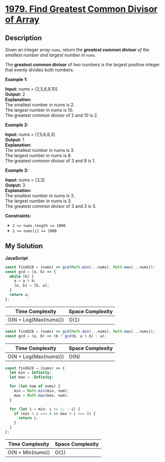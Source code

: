 # [1979. Find Greatest Common Divisor of Array](https://leetcode.com/problems/find-greatest-common-divisor-of-array)

## Description

Given an integer array `nums`, return _the **greatest common divisor** of the smallest number and largest number in_ `nums`.

The **greatest common divisor** of two numbers is the largest positive integer that evenly divides both numbers.

**Example 1:**

**Input:** nums = \[2,5,6,9,10\]  
**Output:** 2  
**Explanation:**  
The smallest number in nums is 2.  
The largest number in nums is 10.  
The greatest common divisor of 2 and 10 is 2.

**Example 2:**

**Input:** nums = \[7,5,6,8,3\]  
**Output:** 1  
**Explanation:**  
The smallest number in nums is 3.  
The largest number in nums is 8.  
The greatest common divisor of 3 and 8 is 1.

**Example 3:**

**Input:** nums = \[3,3\]  
**Output:** 3  
**Explanation:**  
The smallest number in nums is 3.  
The largest number in nums is 3.  
The greatest common divisor of 3 and 3 is 3.

**Constraints:**

- `2 <= nums.length <= 1000`
- `1 <= nums[i] <= 1000`

## My Solution

**JavaScript**

```js
const findGCD = (nums) => gcd(Math.min(...nums), Math.max(...nums));
const gcd = (a, b) => {
  while (b) {
    a = a % b;
    [a, b] = [b, a];
  }
  return a;
};
```

| Time Complexity       | Space Complexity |
| --------------------- | ---------------- |
| O(N + Log(Max(nums))) | O(1)             |

```js
const findGCD = (nums) => gcd(Math.min(...nums), Math.max(...nums));
const gcd = (a, b) => (b ? gcd(b, a % b) : a);
```

| Time Complexity       | Space Complexity |
| --------------------- | ---------------- |
| O(N + Log(Max(nums))) | O(N)             |

```js
const findGCD = (nums) => {
  let min = Infinity;
  let max = -Infinity;

  for (let num of nums) {
    min = Math.min(min, num);
    max = Math.max(max, num);
  }

  for (let i = min; i >= 1; --i) {
    if (min % i === 0 && max % i === 0) {
      return i;
    }
  }
};
```

| Time Complexity  | Space Complexity |
| ---------------- | ---------------- |
| O(N + Min(nums)) | O(1)             |
